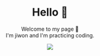 <div align="center">
  <h1>Hello 👋</h1>
  <p>Welcome to my page 🤭<br>I'm jiwon and I'm practicing coding.</p>
<img src="file:///Users/macbookpro/Desktop/71863da3aa9943a22f24a76d0718ea23.gif"/>
</div>




